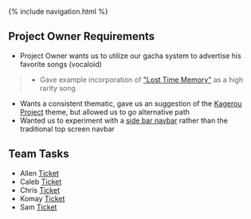 {% include navigation.html %}


## Project Owner Requirements
- Project Owner wants us to utilize our gacha system to advertise his favorite songs (vocaloid)
>- Gave example incorporation of ["Lost Time Memory"](https://www.youtube.com/watch?v=v9wrDGfYCWA) as a high rarity song
- Wants a consistent thematic, gave us an suggestion of the [Kagerou Project](https://en.wikipedia.org/wiki/Kagerou_Project) theme, but allowed us to go alternative path
- Wanted us to experiment with a [side bar navbar](https://bootstrapious.com/p/bootstrap-sidebar) rather than the traditional top screen navbar

## Team Tasks
- Allen [Ticket](https://github.com/zenxha/musicgacha/issues/17)
- Caleb [Ticket](https://github.com/zenxha/musicgacha/projects/1#card-79281471)
- Chris [Ticket](https://github.com/zenxha/musicgacha/projects/1#card-79281636)
- Komay [Ticket](https://github.com/zenxha/musicgacha/projects/1#card-79281492)
- Sam [Ticket](https://github.com/zenxha/musicgacha/projects/1#card-79282569)

